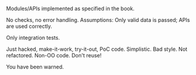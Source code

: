Modules/APIs implemented as specified in the book.

No checks, no error handling. Assumptions: Only valid data is passed; APIs are used correctly. 

Only integration tests.

Just hacked, make-it-work, try-it-out, PoC code. Simplistic. Bad style. Not refactored. Non-OO code. Don't reuse!

You have been warned.